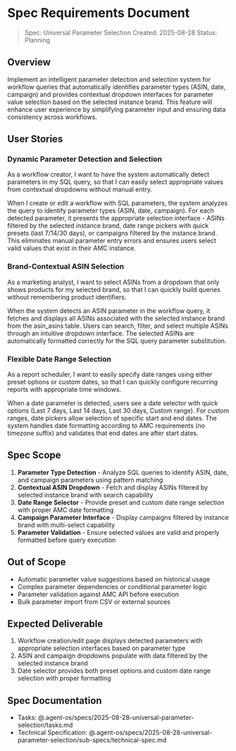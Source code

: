 # Spec Requirements Document

> Spec: Universal Parameter Selection
> Created: 2025-08-28
> Status: Planning

## Overview

Implement an intelligent parameter detection and selection system for workflow queries that automatically identifies parameter types (ASIN, date, campaign) and provides contextual dropdown interfaces for parameter value selection based on the selected instance brand. This feature will enhance user experience by simplifying parameter input and ensuring data consistency across workflows.

## User Stories

### Dynamic Parameter Detection and Selection

As a workflow creator, I want to have the system automatically detect parameters in my SQL query, so that I can easily select appropriate values from contextual dropdowns without manual entry.

When I create or edit a workflow with SQL parameters, the system analyzes the query to identify parameter types (ASIN, date, campaign). For each detected parameter, it presents the appropriate selection interface - ASINs filtered by the selected instance brand, date range pickers with quick presets (last 7/14/30 days), or campaigns filtered by the instance brand. This eliminates manual parameter entry errors and ensures users select valid values that exist in their AMC instance.

### Brand-Contextual ASIN Selection

As a marketing analyst, I want to select ASINs from a dropdown that only shows products for my selected brand, so that I can quickly build queries without remembering product identifiers.

When the system detects an ASIN parameter in the workflow query, it fetches and displays all ASINs associated with the selected instance brand from the asin_asins table. Users can search, filter, and select multiple ASINs through an intuitive dropdown interface. The selected ASINs are automatically formatted correctly for the SQL query parameter substitution.

### Flexible Date Range Selection

As a report scheduler, I want to easily specify date ranges using either preset options or custom dates, so that I can quickly configure recurring reports with appropriate time windows.

When a date parameter is detected, users see a date selector with quick options (Last 7 days, Last 14 days, Last 30 days, Custom range). For custom ranges, date pickers allow selection of specific start and end dates. The system handles date formatting according to AMC requirements (no timezone suffix) and validates that end dates are after start dates.

## Spec Scope

1. **Parameter Type Detection** - Analyze SQL queries to identify ASIN, date, and campaign parameters using pattern matching
2. **Contextual ASIN Dropdown** - Fetch and display ASINs filtered by selected instance brand with search capability
3. **Date Range Selector** - Provide preset and custom date range selection with proper AMC date formatting
4. **Campaign Parameter Interface** - Display campaigns filtered by instance brand with multi-select capability
5. **Parameter Validation** - Ensure selected values are valid and properly formatted before query execution

## Out of Scope

- Automatic parameter value suggestions based on historical usage
- Complex parameter dependencies or conditional parameter logic
- Parameter validation against AMC API before execution
- Bulk parameter import from CSV or external sources

## Expected Deliverable

1. Workflow creation/edit page displays detected parameters with appropriate selection interfaces based on parameter type
2. ASIN and campaign dropdowns populate with data filtered by the selected instance brand
3. Date selector provides both preset options and custom date range selection with proper formatting

## Spec Documentation

- Tasks: @.agent-os/specs/2025-08-28-universal-parameter-selection/tasks.md
- Technical Specification: @.agent-os/specs/2025-08-28-universal-parameter-selection/sub-specs/technical-spec.md